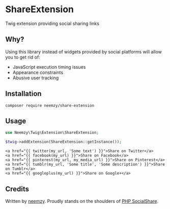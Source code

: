 # ShareExtension

Twig extension providing social sharing links

## Why?

Using this library instead of widgets provided by social platforms will allow you to get rid of:

- JavaScript execution timing issues
- Appearance constraints
- Abusive user tracking

## Installation

```
composer require neemzy/share-extension
```

## Usage

```php
use Neemzy\Twig\Extension\ShareExtension;

$twig->addExtension(ShareExtension::getInstance());
```

```twig
<a href="{{ twitter(my_url, 'Some text') }}">Share on Twitter</a>
<a href="{{ facebook(my_url) }}">Share on Facebook</a>
<a href="{{ pinterest(my_url, my_media_url) }}">Share on Pinterest</a>
<a href="{{ tumblr(my_url, 'Some title', 'Some description') }}">Share on Tumblr</a>
<a href="{{ googleplus(my_url) }}">Share on Google+</a>
```

## Credits

Written by [neemzy](http://neemzy.org). Proudly stands on the shoulders of [PHP SocialShare](https://github.com/dunglas/php-socialshare).
